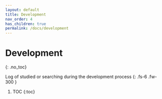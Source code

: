 ```yaml
---
layout: default
title: Development
nav_order: 4
has_children: true
permalink: /docs/development
---
```


# Development
{: .no_toc}

Log of studied or searching during the development process
{: .fs-6 .fw-300 }
1. TOC
{:toc}